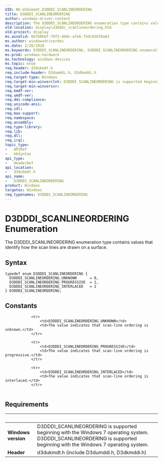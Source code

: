 ```yaml
---
UID: NE:d3dukmdt.D3DDDI_SCANLINEORDERING
title: D3DDDI_SCANLINEORDERING
author: windows-driver-content
description: The D3DDDI_SCANLINEORDERING enumeration type contains values that identify how the scan lines are drawn on a surface.
old-location: display\d3dddi_scanlineordering.htm
old-project: display
ms.assetid: 6b7b0bbf-79f2-4b0c-a7e6-75dc92bf8a63
ms.author: windowsdriverdev
ms.date: 2/26/2018
ms.keywords: D3DDDI_SCANLINEORDERING, D3DDDI_SCANLINEORDERING enumeration [Display Devices], D3DDDI_SCANLINEORDERING_INTERLACED, D3DDDI_SCANLINEORDERING_PROGRESSIVE, D3DDDI_SCANLINEORDERING_UNKNOWN, D3D_other_Structs_e1e24d3b-d40e-4f20-bd78-94ab7c2d0761.xml, d3dukmdt/D3DDDI_SCANLINEORDERING, d3dukmdt/D3DDDI_SCANLINEORDERING_INTERLACED, d3dukmdt/D3DDDI_SCANLINEORDERING_PROGRESSIVE, d3dukmdt/D3DDDI_SCANLINEORDERING_UNKNOWN, display.d3dddi_scanlineordering
ms.prod: windows-hardware
ms.technology: windows-devices
ms.topic: enum
req.header: d3dukmdt.h
req.include-header: D3dumddi.h, D3dkmddi.h
req.target-type: Windows
req.target-min-winverclnt: D3DDDI_SCANLINEORDERING is supported beginning with the Windows 7 operating system.
req.target-min-winversvr: 
req.kmdf-ver: 
req.umdf-ver: 
req.ddi-compliance: 
req.unicode-ansi: 
req.idl: 
req.max-support: 
req.namespace: 
req.assembly: 
req.type-library: 
req.lib: 
req.dll: 
req.irql: 
topic_type:
-	APIRef
-	kbSyntax
api_type:
-	HeaderDef
api_location:
-	d3dukmdt.h
api_name:
-	D3DDDI_SCANLINEORDERING
product: Windows
targetos: Windows
req.typenames: D3DDDI_SCANLINEORDERING
---
```


# D3DDDI_SCANLINEORDERING Enumeration
The D3DDDI_SCANLINEORDERING enumeration type contains values that identify how the scan lines are drawn on a surface.

## Syntax
````
typedef enum D3DDDI_SCANLINEORDERING { 
  D3DDDI_SCANLINEORDERING_UNKNOWN      = 0,
  D3DDDI_SCANLINEORDERING_PROGRESSIVE  = 1,
  D3DDDI_SCANLINEORDERING_INTERLACED   = 2
} D3DDDI_SCANLINEORDERING;
````

## Constants

<table>
            
                <tr>
                    <td>D3DDDI_SCANLINEORDERING_UNKNOWN</td>
                    <td>The value indicates that scan-line ordering is unknown.</td>
                </tr>
            
                <tr>
                    <td>D3DDDI_SCANLINEORDERING_PROGRESSIVE</td>
                    <td>The value indicates that scan-line ordering is progressive.</td>
                </tr>
            
                <tr>
                    <td>D3DDDI_SCANLINEORDERING_INTERLACED</td>
                    <td>The value indicates that scan-line ordering is interlaced.</td>
                </tr>
</table>


## Requirements
| &nbsp; | &nbsp; |
| ---- |:---- |
| **Windows version** | D3DDDI_SCANLINEORDERING is supported beginning with the Windows 7 operating system. D3DDDI_SCANLINEORDERING is supported beginning with the Windows 7 operating system. |
| **Header** | d3dukmdt.h (include D3dumddi.h, D3dkmddi.h) |